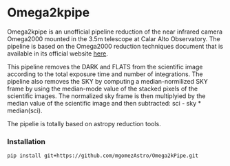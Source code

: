 # Omega2kpipe
Omega2kpipe is an unofficial pipeline reduction of the near infrared camera Omega2000
mounted in the 3.5m telescope at Calar Alto Observatory. The pipeline is based on
the Omega2000 reduction techniques document that is available in its official website
[here](https://www.caha.es/es/telescope-3-5m-2/omega-2000).

This pipeline removes the DARK and FLATS from the scientific image according to the
total exposure time and number of integrations. The pipeline also removes the SKY by
computing a median-normilized SKY frame by using the median-mode value of the stacked
pixels of the scientific images. The normalized sky frame is then multiplyied by the
median value of the scientific image and then subtracted: sci - sky * median(sci).

The pipelie is totally based on astropy reduction tools.

### Installation

```
pip install git+https://github.com/mgomezAstro/Omega2kPipe.git
```